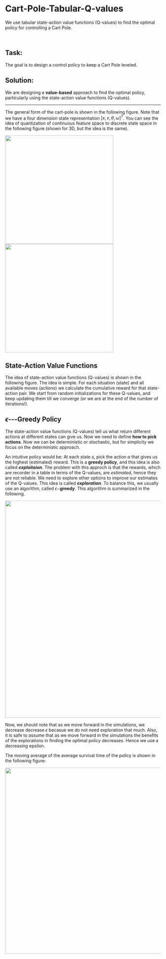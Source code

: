 # Cart-Pole-Tabular-Q-values
 We use tabular state-action value functions (Q-values) to find the optimal policy for controlling a Cart Pole.

<br />

## Task:

The goal is to design a control policy to keep a Cart Pole leveled.



## Solution:

We are designing a **value-based** approach to find the optimal policy, particularly using the state-action value functions (Q-values).

---

The general form of the cart-pole is shown in the following figure. Note that we have a four dimension state representation $[x, v, \theta, \omega]^T$. You can see the idea of quantization of continuous feature space to discrete state space in the following figure (shown for 3D, but the idea is the same).



<p float="left">
  <img src="/images/Fig-project/CartPole_model.png" width="350" />
  <img src="/images/Fig-project/quantization_3D.png" width="350" /> 
</p>



## State-Action Value Functions

The idea of state-action value functions (Q-values) is shown in the following figure. The idea is simple. For each situation (state) and all available moves (actions) we calculate the cumulative reward for that state-action pair. We start from random initializations for these Q-values, and keep updating them till we converge (or we are at the end of the number of iterations!).



## $\epsilon$---Greedy Policy

The state-action value functions (Q-values) tell us what return different actions at different states can give us. Now we need to define **how to pick actions**. Now we can be deterministic or stochastic, but for simplicity we focus on the deterministic approach. 



An intuitive policy would be: At each state $s$, pick the action $a$ that gives us the highest (estimated) reward. This is a **greedy policy**, and this idea is also called ***exploitaion***. The problem with this approch is that the rewards, which are recorder in a table in terms of the Q-values, are *estimated*, hence they are not reliable. We need to explore other options to improve our estimates of the Q-values. This idea is called ***exploration***. To balance this, we usually use an algorithm, called $\epsilon-$**greedy**. This algorithm is summarized in the following.

<p float="left">
  <img src="/images/Fig-project/epsilon_greedy.png" width="700" />
</p>

Now, we should note that as we move forward in the simulations, we decrease decrease $\epsilon$ becasue we do not need exploration that much. Also, it is safe to assume that as we move forward in the simulations the benefits of the explorations in finding the optimal policy decreases. Hence we use a decreasing epsilon.



The moving average of the average survival time of the policy is shown in the following figure:

<p float="left">
  <img src="/images/Fig-project/CartPole_tabular_state_action_values_reward_running_avg.png" width="600" />
</p>

<br />
